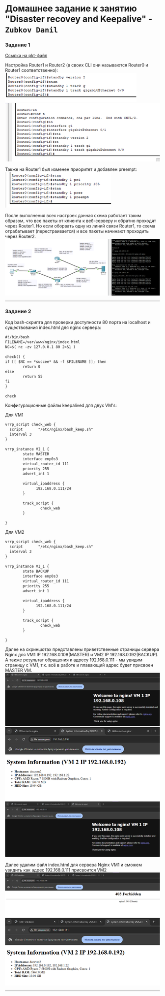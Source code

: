 # Домашнее задание к занятию "Disaster recovey and Keepalive" - `Zubkov Danil`

### Задание 1

[Ссылка на pkt-файл]()

Настройка Router1 и Router2 (в своих CLI они называются Router0 и Router1 соответственно):
![R0](https://github.com/DoctorZub/netology_homeworks/blob/main/img/conf_Router0.png)
![R1](https://github.com/DoctorZub/netology_homeworks/blob/main/img/conf_Router1.png) 

Также на Router1 был изменен приоритет и добавлен preempt:
![R0_priority](https://github.com/DoctorZub/netology_homeworks/blob/main/img/conf_priority_router0.png)

После выполнения всех настроек данная схема работает таким образом, что все пакеты от клиента к веб-серверу и обратно проходят через Router1. 
Но если оборвать одну из линий связи Router1, то схема отрабатывает (перестраивается) и все пакеты начинают проходить через Router2.
![R0_priority](https://github.com/DoctorZub/netology_homeworks/blob/main/img/cisco_final_scheme.png)

---

### Задание 2

Код bash-скрипта для проверки доступности 80 порта на localhost и существования index.html для nginx сервера:

```
#!/bin/bash
FILENAME=/var/www/nginx/index.html
NC=$( nc -zv 127.0.0.1 80 2>&1 )

check() {
if [[ $NC == *succee* && -f $FILENAME ]]; then
        return 0
else
        return 55
fi
}

check

```

Конфигурационные файлы keepalived для двух VM's:

Для VM1
```
vrrp_script check_web {
  script       "/etc/nginx/bash_keep.sh"
  interval 3
}

vrrp_instance VI_1 {
        state MASTER
        interface enp0s3
        virtual_router_id 111
        priority 255
        advert_int 1

        virtual_ipaddress {
              192.168.0.111/24
        }

        track_script {
                check_web
        }

}
```

Для VM2
```
vrrp_script check_web {
  script       "/etc/nginx/bash_keep.sh"
  interval 3
}

vrrp_instance VI_1 {
        state BACKUP
        interface enp0s3
        virtual_router_id 111
        priority 255
        advert_int 1

        virtual_ipaddress {
              192.168.0.111/24
        }

        track_script {
                check_web
        }

}

```

Далее на скриншотах представлены приветственные страницы сервера Nginx для VM1 IP 192.168.0.108(MASTER) и VM2 IP 192.168.0.192(BACKUP). 
А также результат обращения к адресу 192.168.0.111 - мы увидим страницу с VM1, т.к. всё в работе и плавающий адрес будет присвоен MASTER VM.
![VM1](https://github.com/DoctorZub/netology_homeworks/blob/main/img/VM1.png)
![VM2](https://github.com/DoctorZub/netology_homeworks/blob/main/img/VM2.png)
![111](https://github.com/DoctorZub/netology_homeworks/blob/main/img/111.png)

Далее удалим файл index.html для сервера Nginx VM1 и сможем увидить как адрес 192.168.0.111 присвоится VM2
![VM1_without_index](https://github.com/DoctorZub/netology_homeworks/blob/main/img/VM1_without_index.png)
![111](https://github.com/DoctorZub/netology_homeworks/blob/main/img/111_VM2.png)

---
